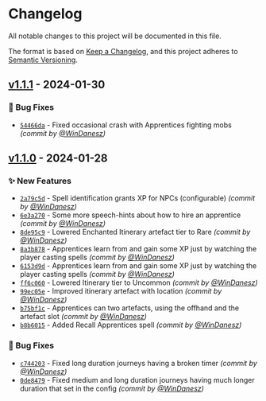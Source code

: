 # Changelog
All notable changes to this project will be documented in this file.

The format is based on [Keep a Changelog](https://keepachangelog.com/en/1.0.0/),
and this project adheres to [Semantic Versioning](https://semver.org/spec/v2.0.0.html).


## [v1.1.1] - 2024-01-30
### :bug: Bug Fixes
- [`54466da`](https://github.com/WinDanesz/ArcaneApprentices/commit/54466da9a734f2e301c1dc70d26f8478456c3204) - Fixed occasional crash with Apprentices fighting mobs *(commit by [@WinDanesz](https://github.com/WinDanesz))*


## [v1.1.0] - 2024-01-28
### :sparkles: New Features
- [`2a79c5d`](https://github.com/WinDanesz/ArcaneApprentices/commit/2a79c5dcafd3a896421879774ea35cbc8d948ba6) - Spell identification grants XP for NPCs (configurable) *(commit by [@WinDanesz](https://github.com/WinDanesz))*
- [`6e3a270`](https://github.com/WinDanesz/ArcaneApprentices/commit/6e3a270c817f328285802b1d78a805900d7b274d) - Some more speech-hints about how to hire an apprentice *(commit by [@WinDanesz](https://github.com/WinDanesz))*
- [`8de95c9`](https://github.com/WinDanesz/ArcaneApprentices/commit/8de95c9b1e946bb1d7c96d0ad032d19cc6d832bf) - Lowered Enchanted Itinerary artefact tier to Rare *(commit by [@WinDanesz](https://github.com/WinDanesz))*
- [`8a3b878`](https://github.com/WinDanesz/ArcaneApprentices/commit/8a3b878cb46751c98b26fda276a4d0df917820fb) - Apprentices learn from and gain some XP just by watching the player casting spells *(commit by [@WinDanesz](https://github.com/WinDanesz))*
- [`6153d9d`](https://github.com/WinDanesz/ArcaneApprentices/commit/6153d9d2140cb1f5ef1b2be1651243ca77450bef) - Apprentices learn from and gain some XP just by watching the player casting spells *(commit by [@WinDanesz](https://github.com/WinDanesz))*
- [`ff6c060`](https://github.com/WinDanesz/ArcaneApprentices/commit/ff6c060c09d63f6d93e9d69c6941e659122d6196) - Lowered Itinerary tier to Uncommon *(commit by [@WinDanesz](https://github.com/WinDanesz))*
- [`99ec05e`](https://github.com/WinDanesz/ArcaneApprentices/commit/99ec05ee2ca6c4bc8581b4fb0f07d551ab84cd71) - Improved itinerary artefact with location *(commit by [@WinDanesz](https://github.com/WinDanesz))*
- [`b75bf1c`](https://github.com/WinDanesz/ArcaneApprentices/commit/b75bf1cda4429b5209b2c3ba6a5bdae6b1878d67) - Apprentices can two artefacts, using the offhand and the artefact slot *(commit by [@WinDanesz](https://github.com/WinDanesz))*
- [`b8b6015`](https://github.com/WinDanesz/ArcaneApprentices/commit/b8b6015e0f404c2831edd166738e86712ac7d2e4) - Added Recall Apprentices spell *(commit by [@WinDanesz](https://github.com/WinDanesz))*

### :bug: Bug Fixes
- [`c744203`](https://github.com/WinDanesz/ArcaneApprentices/commit/c744203f6a126d95c5ddb2a3b5dc6eb25000eb56) - Fixed long duration journeys having a broken timer *(commit by [@WinDanesz](https://github.com/WinDanesz))*
- [`0de8479`](https://github.com/WinDanesz/ArcaneApprentices/commit/0de847953fa398bd82f2a38b8be0999fa39ceb79) - Fixed medium and long duration journeys having much longer duration that set in the config *(commit by [@WinDanesz](https://github.com/WinDanesz))*


[v1.1.0]: https://github.com/WinDanesz/ArcaneApprentices/compare/v1.0.2...v1.1.0
[v1.1.1]: https://github.com/WinDanesz/ArcaneApprentices/compare/v1.1.0...v1.1.1